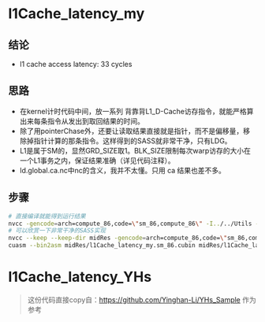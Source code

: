 # l1Cache_latency_my
## 结论
- l1 cache access latency: 33 cycles
## 思路
- 在kernel计时代码中间，放一系列 背靠背L1_D-Cache访存指令，就能严格算出来每条指令从发出到取回结果的时间。
- 除了用pointerChase外，还要让读取结果直接就是指针，而不是偏移量，移除掉指针计算的那条指令。这样得到的SASS就非常干净，只有LDG。
- L1是属于SM的，显然GRD_SIZE取1。BLK_SIZE限制每次warp访存的大小在一个L1事务之内，保证结果准确（详见代码注释）。
- ld.global.ca.nc中nc的含义，我并不太懂。只用 ca 结果也差不多。
## 步骤
~~~bash
# 直接编译就能得到运行结果
nvcc -gencode=arch=compute_86,code=\"sm_86,compute_86\" -I../../Utils -L /usr/local/cuda/lib64 -l cuda -o res/l1Cache_latency_my l1Cache_latency_my.cu
# 可以欣赏一下非常干净的SASS实现
nvcc --keep --keep-dir midRes -gencode=arch=compute_86,code=\"sm_86,compute_86\" -I../../Utils -L /usr/local/cuda/lib64 -l cuda -o res/l1Cache_latency_my l1Cache_latency_my.cu
cuasm --bin2asm midRes/l1Cache_latency_my.sm_86.cubin midRes/l1Cache_latency_my.sm_86.cuasm
~~~



# l1Cache_latency_YHs
> 这份代码直接copy自：https://github.com/Yinghan-Li/YHs_Sample 作为参考